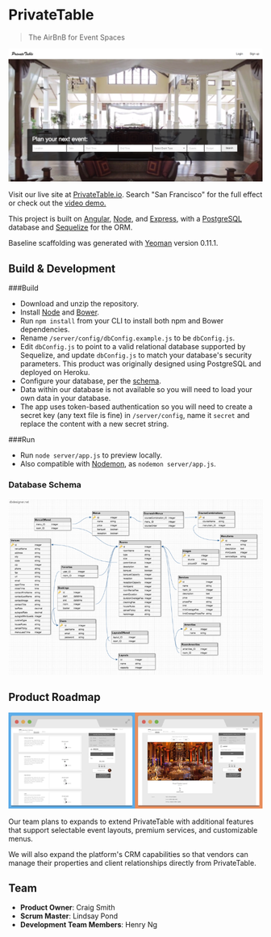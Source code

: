 # PrivateTable

> The AirBnB for Event Spaces

![PT HomePage](repo_assets/pthomepage.png "PrivateTable Homepage")

Visit our live site at [PrivateTable.io](http://www.privatetable.io/). Search "San Francisco" for the full effect or check out the [video demo.](https://youtu.be/6z-8uyu8i40)

This project is built on [Angular](https://angularjs.org/), [Node](https://angularjs.org/), and [Express](http://expressjs.com/), with a [PostgreSQL](http://http://www.postgresql.org/) database and [Sequelize](http://docs.sequelizejs.com/en/latest/) for the ORM. 

Baseline scaffolding was generated with [Yeoman](https://github.com/yeoman/generator-angular)
version 0.11.1.

## Build & Development

###Build
- Download and unzip the repository.
- Install [Node](https://angularjs.org/) and [Bower](http://http://bower.io/).
- Run `npm install` from your CLI to install both npm and Bower dependencies.
- Rename `/server/config/dbConfig.example.js` to be `dbConfig.js`.
- Edit `dbConfig.js` to point to a valid relational database supported by Sequelize, and update `dbConfig.js` to match your database's security parameters. This product was originally designed using PostgreSQL and deployed on Heroku.
- Configure your database, per the [schema](#database-schema).
- Data within our database is not available so you will need to load your own data in your database.
- The app uses token-based authentication so you will need to create a secret key (any text file is fine) in `/server/config`, name it `secret` and replace the content with a new secret string.

###Run
- Run `node server/app.js` to preview locally.
- Also compatible with [Nodemon](https://github.com/remy/nodemon), as `nodemon server/app.js`.

### Database Schema

![db Schema](repo_assets/schema.png "Database Schema")

## Product Roadmap

![PT Roadmap](repo_assets/roadmap.png "PrivateTable Road Map")

Our team plans to expands to extend PrivateTable with additional features that support selectable event layouts, premium services, and customizable menus.

We will also expand the platform's CRM capabilities so that vendors can manage their properties and client relationships directly from PrivateTable.

## Team

  - __Product Owner__: Craig Smith
  - __Scrum Master__: Lindsay Pond
  - __Development Team Members__: Henry Ng



